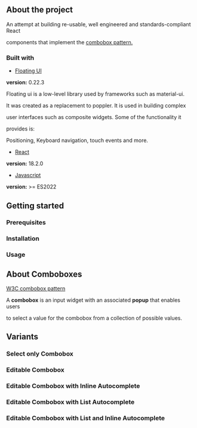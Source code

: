 ## About the project

An attempt at building re-usable, well engineered and standards-compliant React

components that implement the [combobox pattern.](#about-comboboxes)


### Built with

- [Floating UI](https://floating-ui.com)

**version:** 0.22.3

Floating ui is a low-level library used by frameworks such as material-ui.
    
It was created as a replacement to poppler. It is used in building complex
      
user interfaces such as composite widgets. Some of the functionality it
    
provides is:
    
Positioning, Keyboard navigation, touch events and more.
    
- [React](https://react.dev/)

**version:** 18.2.0
    
- [Javascript](https://tc39.es/ecma262/)

**version:** >= ES2022
    
## Getting started

### Prerequisites

### Installation

### Usage

## About Comboboxes

[W3C combobox pattern](https://www.w3.org/WAI/ARIA/apg/patterns/combobox/)

A **combobox** is an input widget with an associated **popup** that enables users

to select a value for the combobox from a collection of possible values.

## Variants

### Select only Combobox

### Editable Combobox

### Editable Combobox with Inline Autocomplete

### Editable Combobox with List Autocomplete

### Editable Combobox with List and Inline Autocomplete


